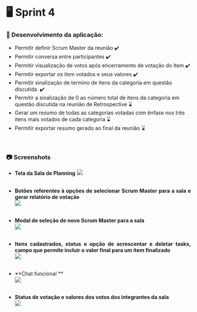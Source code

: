 # :desktop_computer: Sprint 4

### :dart: Desenvolvimento da aplicação:
- Permitir definir Scrum Master da reunião ✔️
- Permitir conversa entre participantes ✔️
- Permitir visualização de votos após encerramento de votação do item ✔️
- Permitir exportar os item votados e seus valores ✔️
- Permitir sinalização de termino de itens da categoria em questão discutida. ✔️
- Permitir a sinalização de 0 ao número total de itens da categoria em questão discutida na reunião de Retrospective ⌛
- Gerar um resumo de todas as categorias votadas com ênfase nos três itens mais votados de cada categoria ⌛
- Permitir exportar resumo gerado ao final da reunião ⌛

<br>


### :camera: Screenshots 
<div class="screenshots" style= "text-align:justify">

- **Tela da Sala de Planning** 
![](https://github.com/equipe-tetris/scrum-cloud-backend/blob/master/resource/images/screenshots/sprint-4/sala-planing.jpeg "")
<br><br>

- **Botões referentes à opções de selecionar Scrum Master para a sala e gerar relatório de votação**<br>
![](https://github.com/equipe-tetris/scrum-cloud-backend/blob/master/resource/images/screenshots/sprint-4/btns-selecionar-sm-gerar-relatorio-sala-planning.jpeg "") 
<br><br>

- **Modal de seleção de novo Scrum Master para a sala**<br>
![](https://github.com/equipe-tetris/scrum-cloud-backend/blob/master/resource/images/screenshots/sprint-4/modal-novo-sm.jpeg "") 
<br><br>

- **Itens cadastrados, status e opção de acrescentar e deletar tasks, campo que permite incluir o valor final para um item finalizado**<br>
![](https://github.com/equipe-tetris/scrum-cloud-backend/blob/master/resource/images/screenshots/sprint-4/itens-votacao-planning.jpeg "") 
<br><br>
  
- **Chat funcional **<br>
![](https://github.com/equipe-tetris/scrum-cloud-backend/blob/master/resource/images/screenshots/sprint-4/chat-funcional.jpeg "") 
<br><br>  
</div>

- **Status de votação e valores dos votos dos integrantes da sala**<br>
![](https://github.com/equipe-tetris/scrum-cloud-backend/blob/master/resource/images/screenshots/sprint-4/status-votacao-planning.jpeg "") 
<br><br>

<br>

<!--
### :bar_chart: Apresentação: 
- SPRINT-4 .:: [Clique aqui](<link>) ::.
<br>

### :chart_with_upwards_trend: Retrospectiva:
![Retrospectiva](<link> "Retrospectiva-3") 
-->

